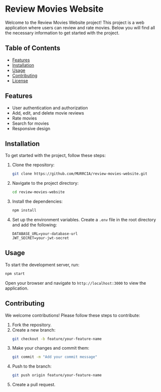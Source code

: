 # Review Movies Website

Welcome to the Review Movies Website project! This project is a web application where users can review and rate movies. Below you will find all the necessary information to get started with the project.

## Table of Contents
- [Features](#features)
- [Installation](#installation)
- [Usage](#usage)
- [Contributing](#contributing)
- [License](#license)

## Features
- User authentication and authorization
- Add, edit, and delete movie reviews
- Rate movies
- Search for movies
- Responsive design

## Installation
To get started with the project, follow these steps:

1. Clone the repository:
    ```bash
    git clone https://github.com/MURRCIA/review-movies-website.git
    ```
2. Navigate to the project directory:
    ```bash
    cd review-movies-website
    ```
3. Install the dependencies:
    ```bash
    npm install
    ```
4. Set up the environment variables. Create a `.env` file in the root directory and add the following:
    ```
    DATABASE_URL=your-database-url
    JWT_SECRET=your-jwt-secret
    ```

## Usage
To start the development server, run:
```bash
npm start
```
Open your browser and navigate to `http://localhost:3000` to view the application.

## Contributing
We welcome contributions! Please follow these steps to contribute:

1. Fork the repository.
2. Create a new branch:
    ```bash
    git checkout -b feature/your-feature-name
    ```
3. Make your changes and commit them:
    ```bash
    git commit -m "Add your commit message"
    ```
4. Push to the branch:
    ```bash
    git push origin feature/your-feature-name
    ```
5. Create a pull request.
